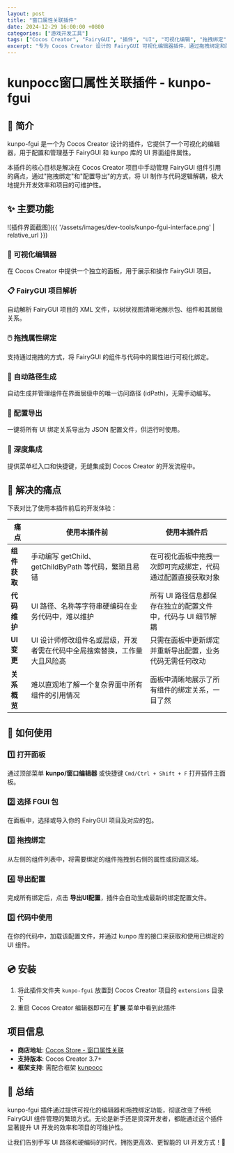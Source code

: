 ```yaml
---
layout: post
title: "窗口属性关联插件"
date: 2024-12-29 16:00:00 +0800
categories: ["游戏开发工具"]
tags: ["Cocos Creator", "FairyGUI", "插件", "UI", "可视化编辑", "拖拽绑定"]
excerpt: "专为 Cocos Creator 设计的 FairyGUI 可视化编辑器插件，通过拖拽绑定和配置导出的方式，将 UI 制作与代码逻辑解耦，极大提升开发效率。"
---
```


# kunpocc窗口属性关联插件 - kunpo-fgui

## 🎯 简介

kunpo-fgui 是一个为 Cocos Creator 设计的插件，它提供了一个可视化的编辑器，用于配置和管理基于 FairyGUI 和 kunpo 库的 UI 界面组件属性。

本插件的核心目标是解决在 Cocos Creator 项目中手动管理 FairyGUI 组件引用的痛点，通过"拖拽绑定"和"配置导出"的方式，将 UI 制作与代码逻辑解耦，极大地提升开发效率和项目的可维护性。

## ✨ 主要功能

![插件界面截图]({{ '/assets/images/dev-tools/kunpo-fgui-interface.png' | relative_url }})

### 🎨 可视化编辑器
在 Cocos Creator 中提供一个独立的面板，用于展示和操作 FairyGUI 项目。

### 📋 FairyGUI 项目解析
自动解析 FairyGUI 项目的 XML 文件，以树状视图清晰地展示包、组件和其层级关系。

### 🖱️ 拖拽属性绑定
支持通过拖拽的方式，将 FairyGUI 的组件与代码中的属性进行可视化绑定。

### 🔗 自动路径生成
自动生成并管理组件在界面层级中的唯一访问路径 (idPath)，无需手动编写。

### 💾 配置导出
一键将所有 UI 绑定关系导出为 JSON 配置文件，供运行时使用。

### 🔧 深度集成
提供菜单栏入口和快捷键，无缝集成到 Cocos Creator 的开发流程中。

## 🚀 解决的痛点

下表对比了使用本插件前后的开发体验：

| 痛点 | 使用本插件前 | 使用本插件后 |
|------|-------------|-------------|
| **组件获取** | 手动编写 getChild、getChildByPath 等代码，繁琐且易错 | 在可视化面板中拖拽一次即可完成绑定，代码通过配置直接获取对象 |
| **代码维护** | UI 路径、名称等字符串硬编码在业务代码中，难以维护 | 所有 UI 路径信息都保存在独立的配置文件中，代码与 UI 细节解耦 |
| **UI 变更** | UI 设计师修改组件名或层级，开发者需在代码中全局搜索替换，工作量大且风险高 | 只需在面板中更新绑定并重新导出配置，业务代码无需任何改动 |
| **关系概览** | 难以直观地了解一个复杂界面中所有组件的引用情况 | 面板中清晰地展示了所有组件的绑定关系，一目了然 |

## 📖 如何使用

### 1️⃣ 打开面板
通过顶部菜单 **kunpo/窗口编辑器** 或快捷键 `Cmd/Ctrl + Shift + F` 打开插件主面板。

### 2️⃣ 选择 FGUI 包
在面板中，选择或导入你的 FairyGUI 项目及对应的包。

### 3️⃣ 拖拽绑定
从左侧的组件列表中，将需要绑定的组件拖拽到右侧的属性或回调区域。

### 4️⃣ 导出配置
完成所有绑定后，点击 **导出UI配置**，插件会自动生成最新的绑定配置文件。

### 5️⃣ 代码中使用
在你的代码中，加载该配置文件，并通过 kunpo 库的接口来获取和使用已绑定的 UI 组件。

## 💿 安装

1. 将此插件文件夹 `kunpo-fgui` 放置到 Cocos Creator 项目的 `extensions` 目录下
2. 重启 Cocos Creator 编辑器即可在 **扩展** 菜单中看到此插件

## 项目信息

- **商店地址**: [Cocos Store - 窗口属性关联](https://store.cocos.com/app/detail/7213)
- **支持版本**: Cocos Creator 3.7+
- **框架支持**: 需配合框架 [kunpocc](https://github.com/gongxh0901/kunpolibrary)

## 🎉 总结

kunpo-fgui 插件通过提供可视化的编辑器和拖拽绑定功能，彻底改变了传统 FairyGUI 组件管理的繁琐方式。无论是新手还是资深开发者，都能通过这个插件显著提升 UI 开发的效率和项目的可维护性。

让我们告别手写 UI 路径和硬编码的时代，拥抱更高效、更智能的 UI 开发方式！🚀